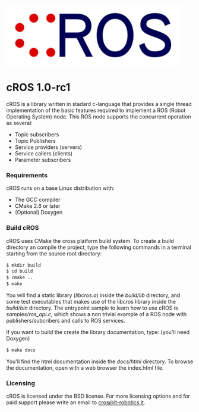 ![cROS logo](resources/cROS_logo.jpg)

# cROS 1.0-rc1

cROS is a library written in stadard c-language that provides a single thread
implementation of the  basic features required to implement a ROS
(Robot Operating System) node.
This ROS node supports the concurrent operation as several:
 * Topic subscribers
 * Topic Publishers
 * Service providers (servers)
 * Service callers (clients)
 * Parameter subscribers

### Requirements

cROS runs on a base Linux distribution with:
 * The GCC compiler
 * CMake 2.6 or later
 * (Optional) Doxygen

### Build cROS

cROS uses CMake the cross platform build system. To create a build directory
an compile the project, type the following commands in a terminal starting
from the source root directory:

```bash
$ mkdir build
$ cd build
$ cmake ..
$ make
```

You will find a static library (*libcros.a*) inside the *build/lib* directory, and
some test executables that  makes use of the libcros library inside the
*build/bin* directory. The entrypoint sample to learn how to use cROS is
*samples/ros_api.c*, which shows a non trivial example of a ROS node with
publishers/subcribers and calls to ROS services.

If you want to build the create the library documentation, type: (you'll need
Doxygen)

```bash
$ make docs
```

You'll find the html documentation inside the *docs/html* directory. To browse
the documentation, open with a web browser the index.html file.

### Licensing

cROS is licensed under the BSD license. For more
licensing options and for paid support please write an email to cros@it-robotics.it.
